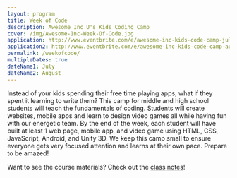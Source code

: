 ```yaml
---
layout: program
title: Week of Code
description: Awesome Inc U's Kids Coding Camp
cover: /img/Awesome-Inc-Week-Of-Code.jpg
application: http://www.eventbrite.com/e/awesome-inc-kids-code-camp-july-tickets-15971507208
application2: http://www.eventbrite.com/e/awesome-inc-kids-code-camp-august-tickets-15971522253
permalink: /weekofcode/
multipleDates: true
dateName1: July
dateName2: August
---
```


Instead of your kids spending their free time playing apps, what if they spent it learning to write them? This camp for middle and high school students will teach the fundamentals of coding. Students will create websites, mobile apps and learn to design video games all while having fun with our energetic team. By the end of the week, each student will have built at least 1 web page, mobile app, and video game using HTML, CSS, JavaScript, Android, and Unity 3D. We keep this camp small to ensure everyone gets very focused attention and learns at their own pace. Prepare to be amazed!

Want to see the course materials? Check out the [class notes](/notes/weekofcode/)!